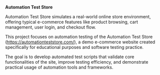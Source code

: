 **Automation Test Store**


Automation Test Store simulates a real-world online store environment, offering typical e-commerce features like product browsing, cart management, user login, and checkout flow.

This project focuses on automation testing of the Automation Test Store (https://automationteststore.com/), a demo e-commerce website created specifically for 
educational purposes and software testing practice.

The goal is to develop automated test scripts that validate core functionalities of the site, improve testing efficiency, and demonstrate practical usage 
of automation tools and frameworks.

